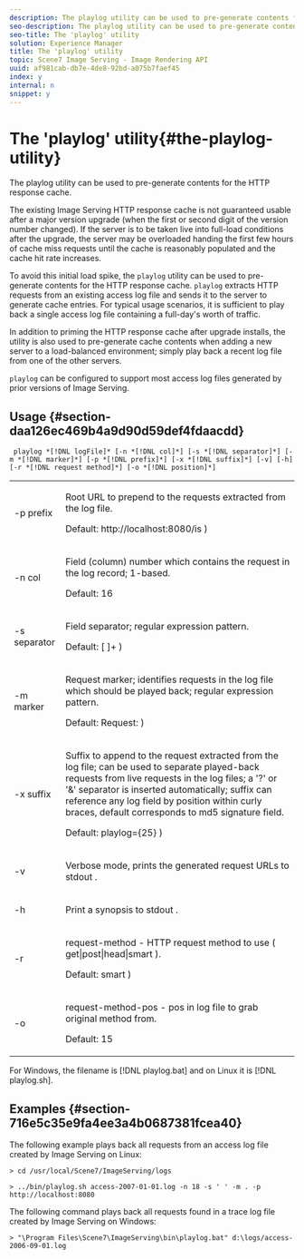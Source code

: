 ```yaml
---
description: The playlog utility can be used to pre-generate contents for the HTTP response cache.
seo-description: The playlog utility can be used to pre-generate contents for the HTTP response cache.
seo-title: The 'playlog' utility
solution: Experience Manager
title: The 'playlog' utility
topic: Scene7 Image Serving - Image Rendering API
uuid: af981cab-db7e-4de8-92bd-a075b7faef45
index: y
internal: n
snippet: y
---
```


# The 'playlog' utility{#the-playlog-utility}

The playlog utility can be used to pre-generate contents for the HTTP response cache.

The existing Image Serving HTTP response cache is not guaranteed usable after a major version upgrade (when the first or second digit of the version number changed). If the server is to be taken live into full-load conditions after the upgrade, the server may be overloaded handing the first few hours of cache miss requests until the cache is reasonably populated and the cache hit rate increases.

To avoid this initial load spike, the `playlog` utility can be used to pre-generate contents for the HTTP response cache. `playlog` extracts HTTP requests from an existing access log file and sends it to the server to generate cache entries. For typical usage scenarios, it is sufficient to play back a single access log file containing a full-day's worth of traffic.

In addition to priming the HTTP response cache after upgrade installs, the utility is also used to pre-generate cache contents when adding a new server to a load-balanced environment; simply play back a recent log file from one of the other servers.

`playlog` can be configured to support most access log files generated by prior versions of Image Serving.

## Usage {#section-daa126ec469b4a9d90d59def4fdaacdd}

` playlog *[!DNL logFile]* [-n *[!DNL col]*] [-s *[!DNL separator]*] [-m *[!DNL marker]*] [-p *[!DNL prefix]*] [-x *[!DNL suffix]*] [-v] [-h] [-r *[!DNL request method]*] [-o *[!DNL position]*]`

<table id="simpletable_39B9638BCB0F4244B5155C958C044C31"> 
 <tr class="strow"> 
  <td class="stentry"> <p> <span class="codeph"> -p <span class="varname"> prefix </span> </span> </p> </td> 
  <td class="stentry"> <p>Root URL to prepend to the requests extracted from the log file. </p> <p>Default: <span class="filepath"> http://localhost:8080/is </span>) </p> </td> 
 </tr> 
 <tr class="strow"> 
  <td class="stentry"> <p> <span class="codeph"> -n <span class="varname"> col </span> </span> </p> </td> 
  <td class="stentry"> <p>Field (column) number which contains the request in the log record; 1-based. </p> <p>Default: 16 </p> </td> 
 </tr> 
 <tr class="strow"> 
  <td class="stentry"> <p> <span class="codeph"> -s <span class="varname"> separator </span> </span> </p> </td> 
  <td class="stentry"> <p>Field separator; regular expression pattern. </p> <p>Default: <span class="codeph"> [ ]+ </span>) </p> </td> 
 </tr> 
 <tr class="strow"> 
  <td class="stentry"> <p> <span class="codeph"> -m <span class="varname"> marker </span> </span> </p> </td> 
  <td class="stentry"> <p>Request marker; identifies requests in the log file which should be played back; regular expression pattern. </p> <p>Default: <span class="codeph"> Request: </span>) </p> </td> 
 </tr> 
 <tr class="strow"> 
  <td class="stentry"> <p> <span class="codeph"> -x <span class="varname"> suffix </span> </span> </p> </td> 
  <td class="stentry"> <p>Suffix to append to the request extracted from the log file; can be used to separate played-back requests from live requests in the log files; a '?' or '&amp;' separator is inserted automatically; suffix can reference any log field by position within curly braces, default corresponds to md5 signature field. </p> <p>Default: <span class="codeph"> playlog={25} </span>) </p> </td> 
 </tr> 
 <tr class="strow"> 
  <td class="stentry"> <p> <span class="codeph"> -v </span> </p> </td> 
  <td class="stentry"> <p>Verbose mode, prints the generated request URLs to <span class="codeph"> stdout </span>. </p> </td> 
 </tr> 
 <tr class="strow"> 
  <td class="stentry"> <p> <span class="codeph"> -h </span> </p> </td> 
  <td class="stentry"> <p>Print a synopsis to <span class="codeph"> stdout </span>. </p> </td> 
 </tr> 
 <tr class="strow"> 
  <td class="stentry"> <p> <span class="codeph"> -r </span> </p> </td> 
  <td class="stentry"> <p>request-method - HTTP request method to use ( <span class="codeph"> get|post|head|smart </span>). </p> <p>Default: <span class="codeph"> smart </span>) </p> </td> 
 </tr> 
 <tr class="strow"> 
  <td class="stentry"> <p> <span class="codeph"> -o </span> </p> </td> 
  <td class="stentry"> <p>request-method-pos - pos in log file to grab original method from. </p> <p>Default: 15 </p> </td> 
 </tr> 
</table>

For Windows, the filename is [!DNL playlog.bat] and on Linux it is [!DNL playlog.sh].

## Examples {#section-716e5c35e9fa4ee3a4b0687381fcea40}

The following example plays back all requests from an access log file created by Image Serving on Linux:

`> cd /usr/local/Scene7/ImageServing/logs`

`> ../bin/playlog.sh access-2007-01-01.log -n 18 -s ' ' -m . -p http://localhost:8080`

The following command plays back all requests found in a trace log file created by Image Serving on Windows:

`> "\Program Files\Scene7\ImageServing\bin\playlog.bat" d:\logs/access-2006-09-01.log` 
